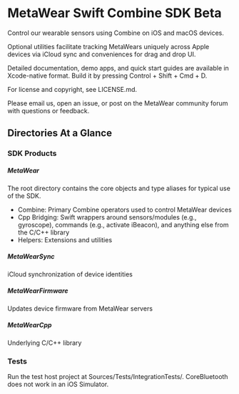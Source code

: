 # MetaWear Swift Combine SDK Beta

Control our wearable sensors using Combine on iOS and macOS devices.

Optional utilities facilitate tracking MetaWears uniquely across 
Apple devices via iCloud sync and conveniences for drag and drop UI.

Detailed documentation, demo apps, and quick start guides are available 
in Xcode-native format. Build it by pressing Control + Shift + Cmd + D.

For license and copyright, see LICENSE.md.

Please email us, open an issue, or post on the MetaWear community 
forum with questions or feedback.


Directories At a Glance
--------------

### SDK Products
##### MetaWear
The root directory contains the core objects and type aliases for typical use of the SDK.
- Combine: Primary Combine operators used to control MetaWear devices
- Cpp Bridging: Swift wrappers around sensors/modules (e.g., gyroscope), commands (e.g., activate iBeacon), and anything else from the C/C++ library
- Helpers: Extensions and utilities

##### MetaWearSync
iCloud synchronization of device identities

##### MetaWearFirmware
Updates device firmware from MetaWear servers

##### MetaWearCpp 
Underlying C/C++ library

### Tests
Run the test host project at Sources/Tests/IntegrationTests/. CoreBluetooth does not work in an iOS Simulator.
